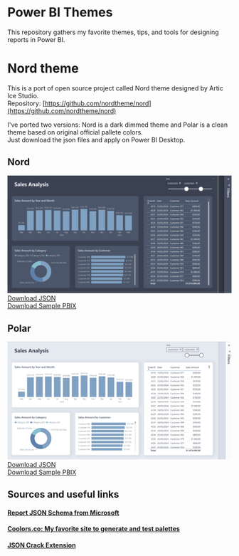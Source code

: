 # Power BI Themes  
This repository gathers my favorite themes, tips, and tools for designing reports in Power BI.

# Nord theme

This is a port of open source project called Nord theme designed by Artic Ice Studio.  
Repository: [https://github.com/nordtheme/nord](https://github.com/nordtheme/nord)  

I've ported two versions: Nord is a dark dimmed theme and Polar is a clean theme based on original official pallete colors.  
Just download the json files and apply on Power BI Desktop.  

## Nord  

![Nord Preview](./nord/nord_preview.png)  
[Download JSON](./nord/nord.json)  
[Download Sample PBIX](./nord/nord_sample.pbix)  


## Polar  

![Polar Preview](./polar/polar_preview.png)  
[Download JSON](./polar/polar.json)  
[Download Sample PBIX](./polar/polar_sample.pbix)  


## Sources and useful links

#### [Report JSON Schema from Microsoft](https://github.com/microsoft/powerbi-desktop-samples/blob/main/Report%20Theme%20JSON%20Schema/README.md)  

#### [Coolors.co: My favorite site to generate and test palettes](https://coolors.com)  

#### [JSON Crack Extension](https://marketplace.visualstudio.com/items?itemName=AykutSarac.jsoncrack-vscode)  



